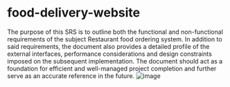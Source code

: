 # food-delivery-website
The purpose of this SRS is to outline both the functional and non-functional requirements of the subject Restaurant food ordering system. In addition to said requirements, the document also provides a detailed profile of the external interfaces, performance considerations and design constraints imposed on the subsequent implementation. The document should act as a foundation for efficient and well-managed project completion and further serve as an accurate reference in the future.
![image](https://user-images.githubusercontent.com/124603128/222886372-99dbaef5-b84f-42fe-8ee3-32d854e6645b.png)

